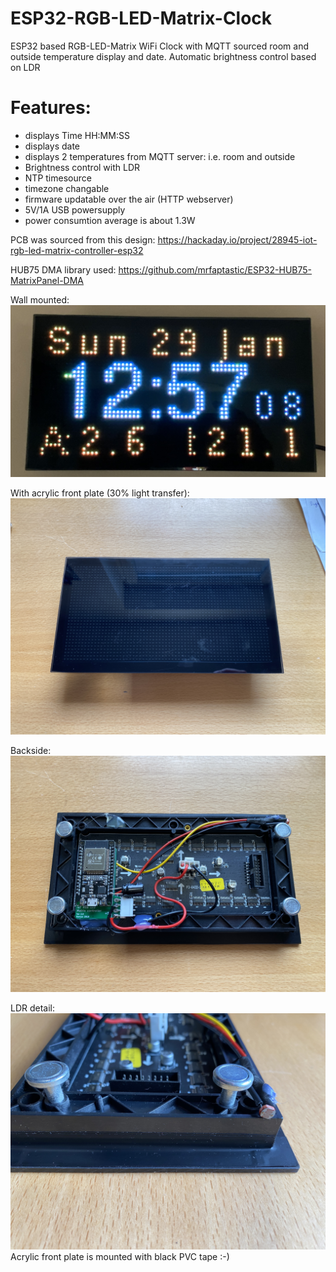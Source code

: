 # ESP32-RGB-LED-Matrix-Clock
ESP32 based RGB-LED-Matrix WiFi Clock with MQTT sourced room and outside temperature display and date. Automatic brightness control based on LDR

# Features:
- displays Time HH:MM:SS
- displays date
- displays 2 temperatures from MQTT server: i.e. room and outside
- Brightness control with LDR
- NTP timesource
- timezone changable
- firmware updatable over the air (HTTP webserver)
- 5V/1A USB powersupply
- power consumtion average is about 1.3W


PCB was sourced from this design:
https://hackaday.io/project/28945-iot-rgb-led-matrix-controller-esp32


HUB75 DMA library used:
https://github.com/mrfaptastic/ESP32-HUB75-MatrixPanel-DMA

Wall mounted:
![Pic1](pics/20230129_115709710_iOS.jpg)

With acrylic front plate (30% light transfer):
![Pic1](pics/20230129_120152541_iOS.jpg)

Backside:
![Pic1](pics/20230129_120210674_iOS.jpg)

LDR detail:
![Pic1](pics/20230129_120223002_iOS.jpg)
Acrylic front plate is mounted with black PVC tape :-)
